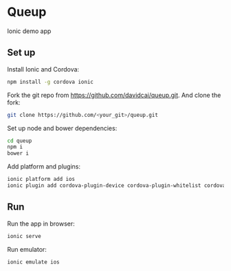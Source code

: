 # Queup

Ionic demo app

## Set up

Install Ionic and Cordova:
```bash
npm install -g cordova ionic
```

Fork the git repo from https://github.com/davidcai/queup.git. And clone the fork:
```bash
git clone https://github.com/<your_git>/queup.git
```

Set up node and bower dependencies:
```bash
cd queup
npm i
bower i
```

Add platform and plugins:
```bash
ionic platform add ios
ionic plugin add cordova-plugin-device cordova-plugin-whitelist cordova-plugin-console cordova-plugin-splashscreen cordova-plugin-statusbar ionic-plugin-keyboard cordova-plugin-geolocation cordova-plugin-camera uk.co.workingedge.phonegap.plugin.launchnavigator
```

## Run

Run the app in browser:
```bash
ionic serve
```

Run emulator:
```bash
ionic emulate ios
```
